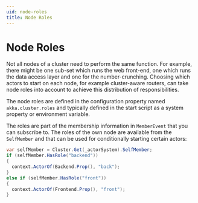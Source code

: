 ```yaml
---
uid: node-roles
title: Node Roles
---
```


# Node Roles

Not all nodes of a cluster need to perform the same function. For example, there might be one sub-set which runs the web front-end, one which runs the data access layer and one for the number-crunching. Choosing which actors to start on each node, for example cluster-aware routers, can take node roles into account to achieve this distribution of responsibilities.

The node roles are defined in the configuration property named `akka.cluster.roles` and typically defined in the start script as a system property or environment variable.

The roles are part of the membership information in `MemberEvent` that you can subscribe to. The roles of the own node are available from the `SelfMember` and that can be used for conditionally starting certain actors:

```csharp
var selfMember = Cluster.Get(_actorSystem).SelfMember;
if (selfMember.HasRole("backend")) 
{
  context.ActorOf(Backend.Prop(), "back");
} 
else if (selfMember.HasRole("front")) 
{
  context.ActorOf(Frontend.Prop(), "front");
}
```
